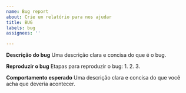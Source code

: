 ```yaml
---
name: Bug report
about: Crie um relatório para nos ajudar
title: BUG
labels: bug
assignees: ''

---
```


**Descrição do bug**
Uma descrição clara e concisa do que é o bug.

**Reproduzir o bug**
Etapas para reproduzir o bug:
1. 
2. 
3. 

**Comportamento esperado**
Uma descrição clara e concisa do que você acha que deveria acontecer.
